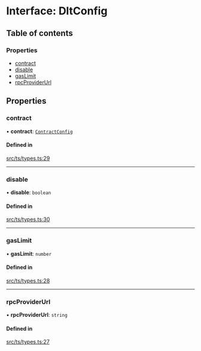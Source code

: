 # Interface: DltConfig

## Table of contents

### Properties

- [contract](DltConfig.md#contract)
- [disable](DltConfig.md#disable)
- [gasLimit](DltConfig.md#gaslimit)
- [rpcProviderUrl](DltConfig.md#rpcproviderurl)

## Properties

### contract

• **contract**: [`ContractConfig`](ContractConfig.md)

#### Defined in

[src/ts/types.ts:29](https://gitlab.com/i3-market/code/wp3/t3.2/conflict-resolution/non-repudiation-protocol/-/blob/6b80b00/src/ts/types.ts#L29)

___

### disable

• **disable**: `boolean`

#### Defined in

[src/ts/types.ts:30](https://gitlab.com/i3-market/code/wp3/t3.2/conflict-resolution/non-repudiation-protocol/-/blob/6b80b00/src/ts/types.ts#L30)

___

### gasLimit

• **gasLimit**: `number`

#### Defined in

[src/ts/types.ts:28](https://gitlab.com/i3-market/code/wp3/t3.2/conflict-resolution/non-repudiation-protocol/-/blob/6b80b00/src/ts/types.ts#L28)

___

### rpcProviderUrl

• **rpcProviderUrl**: `string`

#### Defined in

[src/ts/types.ts:27](https://gitlab.com/i3-market/code/wp3/t3.2/conflict-resolution/non-repudiation-protocol/-/blob/6b80b00/src/ts/types.ts#L27)
